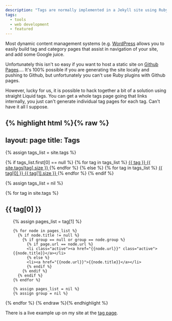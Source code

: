 ```yaml
---
description: "Tags are normally implemented in a Jekyll site using Ruby plugins. These don't work on Github pages. This implementation will work without plugins."
tags: 
  - tools
  - web development
  - featured
---
```


Most dynamic content management systems (e.g. [WordPress](http://wordpress.com)  allows you to easily build tag and category pages that assist in navigation of your site, and add some Google juice.

Unfortunately this isn't so easy if you want to host a static site on [Github Pages](http://pages.github.com).... It's 100% possible if you are generating the site locally and pushing to Github, but unfortunately you can't use Ruby plugins with Github pages.

However, lucky for us, it is possible to hack together a bit of a solution using straight Liquid tags. You can get a whole tags page going that links internally, you just can't generate individual tag pages for each tag.  Can't have it all I suppose.

{% highlight html %}{% raw %}
---
layout: page
title: Tags
---

<div class='list-group'>
  {% assign tags_list = site.tags %}

  {% if tags_list.first[0] == null %}
    {% for tag in tags_list %}
      <a href="/tags#{{ tag }}-ref" class='list-group-item'>
        {{ tag }} <span class='badge'>{{ site.tags[tag].size }}</span>
      </a>
    {% endfor %}
  {% else %}
    {% for tag in tags_list %}
      <a href="/tags#{{ tag[0] }}-ref" class='list-group-item'>
        {{ tag[0] }} <span class='badge'>{{ tag[1].size }}</span>
      </a>
    {% endfor %}
  {% endif %}

  {% assign tags_list = nil %}
</div>


{% for tag in site.tags %}
  <h2 class='tag-header' id="{{ tag[0] }}-ref">{{ tag[0] }}</h2>
  <ul>
    {% assign pages_list = tag[1] %}

    {% for node in pages_list %}
      {% if node.title != null %}
        {% if group == null or group == node.group %}
          {% if page.url == node.url %}
          <li class="active"><a href="{{node.url}}" class="active">{{node.title}}</a></li>
          {% else %}
          <li><a href="{{node.url}}">{{node.title}}</a></li>
          {% endif %}
        {% endif %}
      {% endif %}
    {% endfor %}

    {% assign pages_list = nil %}
    {% assign group = nil %}
  </ul>
{% endfor %}
{% endraw %}{% endhighlight %}

There is a live example up on my site at the [tag page](/tags/).
